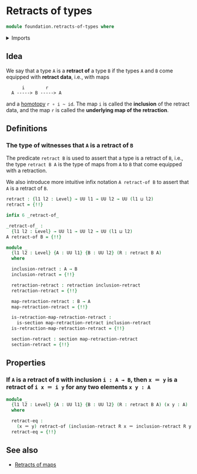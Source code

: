 # Retracts of types

```agda
module foundation.retracts-of-types where
```

<details><summary>Imports</summary>

```agda
open import foundation.action-on-identifications-functions
open import foundation.dependent-pair-types
open import foundation.universe-levels

open import foundation-core.identity-types
open import foundation-core.retractions
open import foundation-core.sections
```

</details>

## Idea

We say that a type `A` is a **retract of** a type `B` if the types `A` and `B`
come equipped with **retract data**, i.e., with maps

```text
      i        r
  A -----> B -----> A
```

and a [homotopy](foundation-core.homotopies.md) `r ∘ i ~ id`. The map `i` is
called the **inclusion** of the retract data, and the map `r` is called the
**underlying map of the retraction**.

## Definitions

### The type of witnesses that `A` is a retract of `B`

The predicate `retract B` is used to assert that a type is a retract of `B`,
i.e., the type `retract B A` is the type of maps from `A` to `B` that come
equipped with a retraction.

We also introduce more intuitive infix notation `A retract-of B` to assert that
`A` is a retract of `B`.

```agda
retract : {l1 l2 : Level} → UU l1 → UU l2 → UU (l1 ⊔ l2)
retract = {!!}

infix 6 _retract-of_

_retract-of_ :
  {l1 l2 : Level} → UU l1 → UU l2 → UU (l1 ⊔ l2)
A retract-of B = {!!}

module _
  {l1 l2 : Level} {A : UU l1} {B : UU l2} (R : retract B A)
  where

  inclusion-retract : A → B
  inclusion-retract = {!!}

  retraction-retract : retraction inclusion-retract
  retraction-retract = {!!}

  map-retraction-retract : B → A
  map-retraction-retract = {!!}

  is-retraction-map-retraction-retract :
    is-section map-retraction-retract inclusion-retract
  is-retraction-map-retraction-retract = {!!}

  section-retract : section map-retraction-retract
  section-retract = {!!}
```

## Properties

### If `A` is a retract of `B` with inclusion `i : A → B`, then `x ＝ y` is a retract of `i x ＝ i y` for any two elements `x y : A`

```agda
module _
  {l1 l2 : Level} {A : UU l1} {B : UU l2} (R : retract B A) (x y : A)
  where

  retract-eq :
    (x ＝ y) retract-of (inclusion-retract R x ＝ inclusion-retract R y)
  retract-eq = {!!}
```

## See also

- [Retracts of maps](foundation.retracts-of-maps.md)
